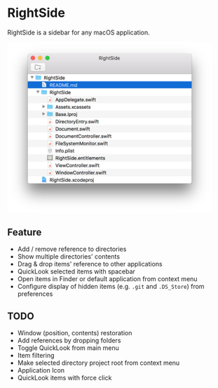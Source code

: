 # RightSide

RightSide is a sidebar for any macOS application.

<img src="screenshot.png" width="467">

## Feature

- Add / remove reference to directories
- Show multiple directories' contents
- Drag & drop items' reference to other applications
- QuickLook selected items with spacebar
- Open items in Finder or default application from context menu
- Configure display of hidden items (e.g. `.git` and `.DS_Store`) from preferences

## TODO

- Window (position, contents) restoration
- Add references by dropping folders
- Toggle QuickLook from main menu
- Item filtering
- Make selected directory project root from context menu
- Application Icon
- QuickLook items with force click
